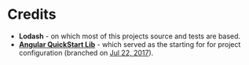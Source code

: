 # Credits
- **Lodash** - on which most of this projects source and tests are based.
- **[Angular QuickStart Lib](https://github.com/filipesilva/angular-quickstart-lib)** - which served as the starting for for project configuration (branched on [Jul 22, 2017](https://github.com/filipesilva/angular-quickstart-lib/commit/c687d9a3c00c8db5c290f0dfb243172f8dbfdf40)).
